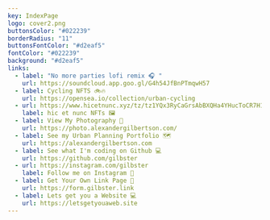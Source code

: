 ```yaml
---
key: IndexPage
logo: cover2.png
buttonsColor: "#022239"
borderRadius: "11"
buttonsFontColor: "#d2eaf5"
fontColor: "#022239"
background: "#d2eaf5"
links:
  - label: "No more parties lofi remix 🎧 "
    url: https://soundcloud.app.goo.gl/G4h54JfBnPTmqwH57
  - label: Cycling NFTS 🚲🔥
    url: https://opensea.io/collection/urban-cycling
  - url: https://www.hicetnunc.xyz/tz/tz1YQx3RyCaGrsAbBXQHa4YHucToCR7H1P8y
    label: hic et nunc NFTs 🖼
  - label: View My Photography 📸
    url: https://photo.alexandergilbertson.com/
  - label: See my Urban Planning Portfolio 🗺
    url: https://alexandergilbertson.com
  - label: See what I'm coding on Github 💻
    url: https://github.com/gilbster
  - url: https://instagram.com/gilbster
    label: Follow me on Instagram 📸
  - label: Get Your Own Link Page 🔗
    url: https://form.gilbster.link
  - label: Lets get you a Website 💻
    url: https://letsgetyouaweb.site
---
```

